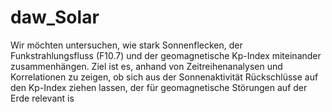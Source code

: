 # daw_Solar
Wir möchten untersuchen, wie stark Sonnenflecken, der Funkstrahlungsfluss (F10.7) und der geomagnetische Kp-Index miteinander zusammenhängen. Ziel ist es, anhand von Zeitreihenanalysen und Korrelationen zu zeigen, ob sich aus der Sonnenaktivität Rückschlüsse auf den Kp-Index ziehen lassen, der für geomagnetische Störungen auf der Erde relevant is
